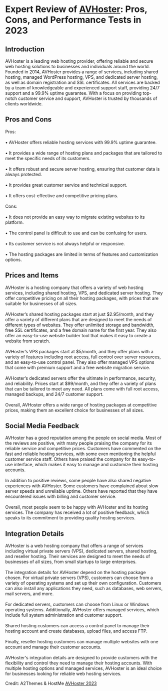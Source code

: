 <h1>Expert Review of <a href="https://a2themes.com/avhoster-reviews">AVHoster</a>: Pros, Cons, and Performance Tests in 2023</h1>
<h2>Introduction</h2>
AVHoster is a leading web hosting provider, offering reliable and secure web hosting solutions to businesses and individuals around the world. Founded in 2014, AVHoster provides a range of services, including shared hosting, managed WordPress hosting, VPS, and dedicated server hosting, as well as domain registration and SSL certificates. All services are backed by a team of knowledgeable and experienced support staff, providing 24/7 support and a 99.9% uptime guarantee. With a focus on providing top-notch customer service and support, AVHoster is trusted by thousands of clients worldwide.
<h2>Pros and Cons</h2>
Pros:<br><br>• AVHoster offers reliable hosting services with 99.9% uptime guarantee.<br><br>• It provides a wide range of hosting plans and packages that are tailored to meet the specific needs of its customers.<br><br>• It offers robust and secure server hosting, ensuring that customer data is always protected.<br><br>• It provides great customer service and technical support.<br><br>• It offers cost-effective and competitive pricing plans.<br><br>Cons:<br><br>• It does not provide an easy way to migrate existing websites to its platform.<br><br>• The control panel is difficult to use and can be confusing for users.<br><br>• Its customer service is not always helpful or responsive.<br><br>• The hosting packages are limited in terms of features and customization options.
<h2>Prices and Items</h2>
AVHoster is a hosting company that offers a variety of web hosting services, including shared hosting, VPS, and dedicated server hosting. They offer competitive pricing on all their hosting packages, with prices that are suitable for businesses of all sizes.<br><br>AVHoster’s shared hosting packages start at just $2.95/month, and they offer a variety of different plans that are designed to meet the needs of different types of websites. They offer unlimited storage and bandwidth, free SSL certificates, and a free domain name for the first year. They also offer an easy-to-use website builder tool that makes it easy to create a website from scratch.<br><br>AVHoster’s VPS packages start at $5/month, and they offer plans with a variety of features including root access, full control over server resources, and an easy-to-use control panel. They also offer managed VPS options that come with premium support and a free website migration service.<br><br>AVHoster’s dedicated servers offer the ultimate in performance, security, and reliability. Prices start at $99/month, and they offer a variety of plans that can be tailored to meet any need. All plans come with full root access, managed backups, and 24/7 customer support.<br><br>Overall, AVHoster offers a wide range of hosting packages at competitive prices, making them an excellent choice for businesses of all sizes.
<h2>Social Media Feedback</h2>
AVHoster has a good reputation among the people on social media. Most of the reviews are positive, with many people praising the company for its reliable service and competitive prices. Customers have commented on the fast and reliable hosting services, with some even mentioning the helpful customer service staff. Others have praised the company for its easy-to-use interface, which makes it easy to manage and customize their hosting accounts.<br><br>In addition to positive reviews, some people have also shared negative experiences with AVHoster. Some customers have complained about slow server speeds and unreliable uptime. Others have reported that they have encountered issues with billing and customer service.<br><br>Overall, most people seem to be happy with AVHoster and its hosting services. The company has received a lot of positive feedback, which speaks to its commitment to providing quality hosting services.
<h2>Integration Details</h2>
AVHoster is a web hosting company that offers a range of services including virtual private servers (VPS), dedicated servers, shared hosting, and reseller hosting. Their services are designed to meet the needs of businesses of all sizes, from small startups to large enterprises.<br><br>The integration details for AVHoster depend on the hosting package chosen. For virtual private servers (VPS), customers can choose from a variety of operating systems and set up their own configuration. Customers can also install any applications they need, such as databases, web servers, mail servers, and more.<br><br>For dedicated servers, customers can choose from Linux or Windows operating systems. Additionally, AVHoster offers managed services, which include full system administration and customer support.<br><br>Shared hosting customers can access a control panel to manage their hosting account and create databases, upload files, and access FTP.<br><br>Finally, reseller hosting customers can manage multiple websites with one account and manage their customer accounts.<br><br>AVHoster's integration details are designed to provide customers with the flexibility and control they need to manage their hosting accounts. With multiple hosting options and managed services, AVHoster is an ideal choice for businesses looking for reliable web hosting services.
<p>Credit: A2Themes & HostMe <a href="https://a2themes.com/avhoster-reviews">AVHoster 2023</a></p>